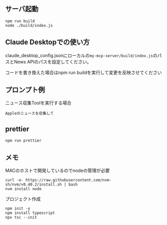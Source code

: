## サーバ起動

```
npm run build
node ./build/index.js
```

## Claude Desktopでの使い方
claude_desktop_config.jsonにローカルの`my-mcp-server/build/index.js`のパスとNews APIのパスを設定してください。

コードを書き換えた場合はnpm run buildを実行して変更を反映させてください

## プロンプト例
ニュース収集Toolを実行する場合
```
Appleのニュースを収集して
```

## prettier
```
npm run prettier
```

## メモ
MACのホストで開発しているのでnodeの管理が必要
```
curl -o- https://raw.githubusercontent.com/nvm-sh/nvm/v0.40.2/install.sh | bash
nvm install node
```

プロジェクト作成
```
npm init -y
npm install typescript
npx tsc --init
```
